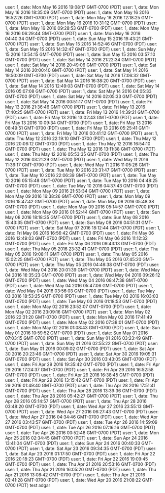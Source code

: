 user: 1, date: Mon May 16 2016 19:08:17 GMT-0700 (PDT)
user: 1, date: Mon May 16 2016 18:35:09 GMT-0700 (PDT)
user: 1, date: Mon May 16 2016 16:52:26 GMT-0700 (PDT)
user: 1, date: Mon May 16 2016 12:18:25 GMT-0700 (PDT)
user: 1, date: Mon May 16 2016 10:31:12 GMT-0700 (PDT)
user: 1, date: Mon May 16 2016 09:28:53 GMT-0700 (PDT)
user: 1, date: Mon May 16 2016 06:29:44 GMT-0700 (PDT)
user: 1, date: Mon May 16 2016 04:40:34 GMT-0700 (PDT)
user: 1, date: Sun May 15 2016 19:43:21 GMT-0700 (PDT)
user: 1, date: Sun May 15 2016 14:52:46 GMT-0700 (PDT)
user: 1, date: Sun May 15 2016 14:32:47 GMT-0700 (PDT)
user: 1, date: Sun May 15 2016 13:54:15 GMT-0700 (PDT)
user: 1, date: Sun May 15 2016 03:57:10 GMT-0700 (PDT)
user: 1, date: Sat May 14 2016 21:22:34 GMT-0700 (PDT)
user: 1, date: Sat May 14 2016 20:49:06 GMT-0700 (PDT)
user: 1, date: Sat May 14 2016 20:00:40 GMT-0700 (PDT)
user: 1, date: Sat May 14 2016 19:50:09 GMT-0700 (PDT)
user: 1, date: Sat May 14 2016 17:06:32 GMT-0700 (PDT)
user: 1, date: Sat May 14 2016 16:38:20 GMT-0700 (PDT)
user: 1, date: Sat May 14 2016 12:49:03 GMT-0700 (PDT)
user: 1, date: Sat May 14 2016 05:07:08 GMT-0700 (PDT)
user: 1, date: Sat May 14 2016 04:05:33 GMT-0700 (PDT)
user: 1, date: Sat May 14 2016 02:05:33 GMT-0700 (PDT)
user: 1, date: Sat May 14 2016 00:51:17 GMT-0700 (PDT)
user: 1, date: Fri May 13 2016 21:36:46 GMT-0700 (PDT)
user: 1, date: Fri May 13 2016 17:40:25 GMT-0700 (PDT)
user: 1, date: Fri May 13 2016 14:39:21 GMT-0700 (PDT)
user: 1, date: Fri May 13 2016 13:02:43 GMT-0700 (PDT)
user: 1, date: Fri May 13 2016 10:09:34 GMT-0700 (PDT)
user: 1, date: Fri May 13 2016 08:49:51 GMT-0700 (PDT)
user: 1, date: Fri May 13 2016 05:25:41 GMT-0700 (PDT)
user: 1, date: Fri May 13 2016 00:41:12 GMT-0700 (PDT)
user: 1, date: Thu May 12 2016 22:19:10 GMT-0700 (PDT)
user: 1, date: Thu May 12 2016 20:06:12 GMT-0700 (PDT)
user: 1, date: Thu May 12 2016 16:54:10 GMT-0700 (PDT)
user: 1, date: Thu May 12 2016 13:11:38 GMT-0700 (PDT)
user: 1, date: Thu May 12 2016 05:53:35 GMT-0700 (PDT)
user: 1, date: Thu May 12 2016 03:21:29 GMT-0700 (PDT)
user: 1, date: Wed May 11 2016 11:36:17 GMT-0700 (PDT)
user: 1, date: Wed May 11 2016 11:05:26 GMT-0700 (PDT)
user: 1, date: Tue May 10 2016 23:31:47 GMT-0700 (PDT)
user: 1, date: Tue May 10 2016 22:06:39 GMT-0700 (PDT)
user: 1, date: Tue May 10 2016 05:15:48 GMT-0700 (PDT)
user: 1, date: Tue May 10 2016 04:48:25 GMT-0700 (PDT)
user: 1, date: Tue May 10 2016 04:37:43 GMT-0700 (PDT)
user: 1, date: Mon May 09 2016 21:53:34 GMT-0700 (PDT)
user: 1, date: Mon May 09 2016 16:38:26 GMT-0700 (PDT)
user: 1, date: Mon May 09 2016 15:47:42 GMT-0700 (PDT)
user: 1, date: Mon May 09 2016 05:48:38 GMT-0700 (PDT)
user: 1, date: Mon May 09 2016 05:14:57 GMT-0700 (PDT)
user: 1, date: Mon May 09 2016 01:52:44 GMT-0700 (PDT)
user: 1, date: Sun May 08 2016 18:18:35 GMT-0700 (PDT)
user: 1, date: Sun May 08 2016 15:43:35 GMT-0700 (PDT)
user: 1, date: Sun May 08 2016 04:51:31 GMT-0700 (PDT)
user: 1, date: Sat May 07 2016 18:12:44 GMT-0700 (PDT)
user: 1, date: Fri May 06 2016 16:56:42 GMT-0700 (PDT)
user: 1, date: Fri May 06 2016 12:49:03 GMT-0700 (PDT)
user: 1, date: Fri May 06 2016 11:12:32 GMT-0700 (PDT)
user: 1, date: Fri May 06 2016 09:43:13 GMT-0700 (PDT)
user: 1, date: Thu May 05 2016 23:32:41 GMT-0700 (PDT)
user: 1, date: Thu May 05 2016 19:08:11 GMT-0700 (PDT)
user: 1, date: Thu May 05 2016 15:02:25 GMT-0700 (PDT)
user: 1, date: Thu May 05 2016 07:45:20 GMT-0700 (PDT)
user: 1, date: Thu May 05 2016 04:46:38 GMT-0700 (PDT)
user: 1, date: Wed May 04 2016 20:01:39 GMT-0700 (PDT)
user: 1, date: Wed May 04 2016 16:35:23 GMT-0700 (PDT)
user: 1, date: Wed May 04 2016 09:26:12 GMT-0700 (PDT)
user: 1, date: Wed May 04 2016 08:47:38 GMT-0700 (PDT)
user: 1, date: Wed May 04 2016 05:47:06 GMT-0700 (PDT)
user: 1, date: Wed May 04 2016 03:56:03 GMT-0700 (PDT)
user: 1, date: Tue May 03 2016 18:53:25 GMT-0700 (PDT)
user: 1, date: Tue May 03 2016 16:03:03 GMT-0700 (PDT)
user: 1, date: Tue May 03 2016 01:18:53 GMT-0700 (PDT)
user: 1, date: Mon May 02 2016 23:52:07 GMT-0700 (PDT)
user: 1, date: Mon May 02 2016 23:09:16 GMT-0700 (PDT)
user: 1, date: Mon May 02 2016 22:31:20 GMT-0700 (PDT)
user: 1, date: Mon May 02 2016 17:41:49 GMT-0700 (PDT)
user: 1, date: Mon May 02 2016 07:38:01 GMT-0700 (PDT)
user: 1, date: Mon May 02 2016 01:08:43 GMT-0700 (PDT)
user: 1, date: Sun May 01 2016 10:59:52 GMT-0700 (PDT)
user: 1, date: Sun May 01 2016 07:03:15 GMT-0700 (PDT)
user: 1, date: Sun May 01 2016 03:23:49 GMT-0700 (PDT)
user: 1, date: Sun May 01 2016 02:55:22 GMT-0700 (PDT)
user: 1, date: Sun May 01 2016 00:09:02 GMT-0700 (PDT)
user: 1, date: Sat Apr 30 2016 20:23:46 GMT-0700 (PDT)
user: 1, date: Sat Apr 30 2016 19:05:31 GMT-0700 (PDT)
user: 1, date: Sat Apr 30 2016 03:43:05 GMT-0700 (PDT)
user: 1, date: Fri Apr 29 2016 19:35:42 GMT-0700 (PDT)
user: 1, date: Fri Apr 29 2016 17:24:37 GMT-0700 (PDT)
user: 1, date: Fri Apr 29 2016 16:52:58 GMT-0700 (PDT)
user: 1, date: Fri Apr 29 2016 16:38:45 GMT-0700 (PDT)
user: 1, date: Fri Apr 29 2016 13:15:42 GMT-0700 (PDT)
user: 1, date: Fri Apr 29 2016 01:49:40 GMT-0700 (PDT)
user: 1, date: Thu Apr 28 2016 17:51:41 GMT-0700 (PDT)
user: 1, date: Thu Apr 28 2016 13:39:36 GMT-0700 (PDT)
user: 1, date: Thu Apr 28 2016 05:42:27 GMT-0700 (PDT)
user: 1, date: Thu Apr 28 2016 05:14:57 GMT-0700 (PDT)
user: 1, date: Thu Apr 28 2016 03:48:20 GMT-0700 (PDT)
user: 1, date: Wed Apr 27 2016 23:55:13 GMT-0700 (PDT)
user: 1, date: Wed Apr 27 2016 06:27:43 GMT-0700 (PDT)
user: 1, date: Wed Apr 27 2016 04:34:46 GMT-0700 (PDT)
user: 1, date: Wed Apr 27 2016 03:43:57 GMT-0700 (PDT)
user: 1, date: Tue Apr 26 2016 14:59:09 GMT-0700 (PDT)
user: 1, date: Tue Apr 26 2016 07:16:16 GMT-0700 (PDT)
user: 1, date: Tue Apr 26 2016 00:52:48 GMT-0700 (PDT)
user: 1, date: Mon Apr 25 2016 02:34:45 GMT-0700 (PDT)
user: 1, date: Sun Apr 24 2016 13:41:04 GMT-0700 (PDT)
user: 1, date: Sun Apr 24 2016 00:40:33 GMT-0700 (PDT)
user: 1, date: Sat Apr 23 2016 09:34:35 GMT-0700 (PDT)
user: 1, date: Sat Apr 23 2016 01:17:50 GMT-0700 (PDT)
user: 1, date: Fri Apr 22 2016 20:18:23 GMT-0700 (PDT)
user: 1, date: Fri Apr 22 2016 19:09:45 GMT-0700 (PDT)
user: 1, date: Thu Apr 21 2016 20:53:16 GMT-0700 (PDT)
user: 1, date: Thu Apr 21 2016 16:05:20 GMT-0700 (PDT)
user: 1, date: Thu Apr 21 2016 13:08:42 GMT-0700 (PDT)
user: 1, date: Thu Apr 21 2016 02:41:28 GMT-0700 (PDT)
user: 1, date: Wed Apr 20 2016 21:08:22 GMT-0700 (PDT)
test adgar
